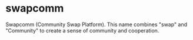 # swapcomm
Swapcomm (Community Swap Platform). This name combines "swap" and "Community" to create a sense of community and cooperation.
